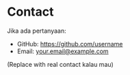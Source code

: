# Contact

Jika ada pertanyaan:
- GitHub: https://github.com/username
- Email: your.email@example.com

(Replace with real contact kalau mau)
